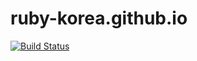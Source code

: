 ruby-korea.github.io
====================

[![Build Status](https://travis-ci.org/ruby-korea/ruby-korea.github.io.svg?branch=master)](https://travis-ci.org/ruby-korea/ruby-korea.github.io)
